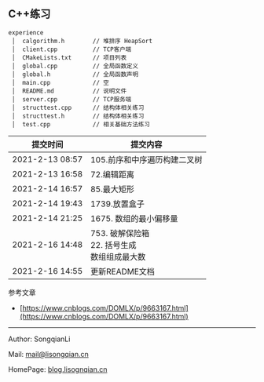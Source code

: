 
## C++练习


```text
experience
 │  calgorithm.h        // 堆排序 HeapSort
 │  client.cpp          // TCP客户端
 │  CMakeLists.txt      // 项目列表
 │  global.cpp          // 全局函数定义
 │  global.h            // 全局函数声明
 │  main.cpp            // 空
 │  README.md           // 说明文件
 │  server.cpp          // TCP服务端
 │  structtest.cpp      // 结构体相关练习
 │  structtest.h        // 结构体相关练习
 │  test.cpp            // 相关基础方法练习
 ```

|提交时间|提交内容|
|----|----|
|2021-2-13 08:57| 105.前序和中序遍历构建二叉树|
|2021-2-13 16:58| 72.编辑距离 |
|2021-2-14 16:57| 85.最大矩形 |
|2021-2-14 19:43| 1739.放置盒子 |
|2021-2-14 21:25| 1675. 数组的最小偏移量 |
|2021-2-16 14:48| 753. 破解保险箱 <br> 22. 括号生成 <br> 数组组成最大数 |
|2021-2-16 14:55 | 更新README文档 |



参考文章
- [https://www.cnblogs.com/DOMLX/p/9663167.html](https://www.cnblogs.com/DOMLX/p/9663167.html)
___
Author: SongqianLi

Mail: [mail@lisongqian.cn](mailto://mail@lisongqian.cn)

HomePage: [blog.lisognqian.cn](https://blog.lisongqian.cn)